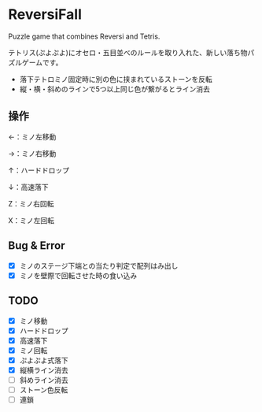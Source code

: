 # ReversiFall
Puzzle game that combines Reversi and Tetris.

テトリス(ぷよぷよ)にオセロ・五目並べのルールを取り入れた、新しい落ち物パズルゲームです。

* 落下テトロミノ固定時に別の色に挟まれているストーンを反転
* 縦・横・斜めのラインで5つ以上同じ色が繋がるとライン消去


## 操作
←：ミノ左移動

→：ミノ右移動

↑：ハードドロップ

↓：高速落下

Z：ミノ右回転

X：ミノ左回転

## Bug & Error
- [x] ミノのステージ下端との当たり判定で配列はみ出し
- [x] ミノを壁際で回転させた時の食い込み

## TODO
- [x] ミノ移動
- [x] ハードドロップ
- [x] 高速落下
- [x] ミノ回転
- [x] ぷよぷよ式落下
- [x] 縦横ライン消去
- [ ] 斜めライン消去
- [ ] ストーン色反転
- [ ] 連鎖